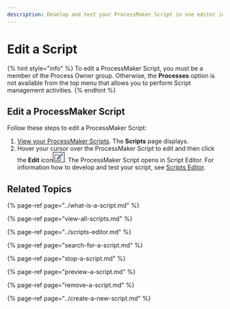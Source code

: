 ```yaml
---
description: Develop and test your ProcessMaker Script in one editor interface.
---
```


# Edit a Script

{% hint style="info" %}
To edit a ProcessMaker Script, you must be a member of the Process Owner group. Otherwise, the **Processes** option is not available from the top menu that allows you to perform Script management activities.
{% endhint %}

## Edit a ProcessMaker Script

Follow these steps to edit a ProcessMaker Script:

1. [View your ProcessMaker Scripts](view-all-scripts.md). The **Scripts** page displays.
2. Hover your cursor over the ProcessMaker Script to edit and then click the **Edit** icon![](../../../.gitbook/assets/edit-icon.png). The ProcessMaker Script opens in Script Editor. For information how to develop and test your script, see [Scripts Editor](../scripts-editor.md).

## Related Topics

{% page-ref page="../what-is-a-script.md" %}

{% page-ref page="view-all-scripts.md" %}

{% page-ref page="../scripts-editor.md" %}

{% page-ref page="search-for-a-script.md" %}

{% page-ref page="stop-a-script.md" %}

{% page-ref page="preview-a-script.md" %}

{% page-ref page="remove-a-script.md" %}

{% page-ref page="../create-a-new-script.md" %}

